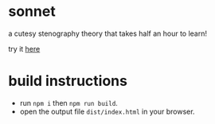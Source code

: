 # sonnet
a cutesy stenography theory that takes half an hour to learn!

try it [here](http://lynn.github.io/sonnet)

# build instructions
* run `npm i` then `npm run build`.
* open the output file `dist/index.html` in your browser.
